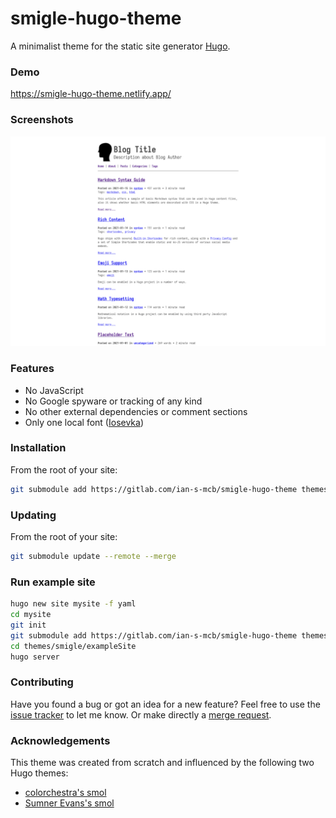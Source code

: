 # smigle-hugo-theme

A minimalist theme for the static site generator [Hugo][hugo].

### Demo

https://smigle-hugo-theme.netlify.app/

### Screenshots

![smigle screenshot-1][screenshot-1]

### Features
- No JavaScript
- No Google spyware or tracking of any kind
- No other external dependencies or comment sections
- Only one local font ([Iosevka][font])

### Installation

From the root of your site:
```bash
git submodule add https://gitlab.com/ian-s-mcb/smigle-hugo-theme themes/smigle
```

### Updating

From the root of your site:
```bash
git submodule update --remote --merge
```

### Run example site

```bash
hugo new site mysite -f yaml
cd mysite
git init
git submodule add https://gitlab.com/ian-s-mcb/smigle-hugo-theme themes/smigle
cd themes/smigle/exampleSite
hugo server
```

### Contributing
Have you found a bug or got an idea for a new feature? Feel free to use
the [issue tracker][issue-tracker] to let me know. Or make directly a
[merge request][merge-request].

### Acknowledgements

This theme was created from scratch and influenced by the following two
Hugo themes:

- [colorchestra's smol][smol-colorchestra]
- [Sumner Evans's smol][smol-sumner]

[hugo]: https://gohugo.io/
[screenshot-1]: /images/screenshot.png
[font]: https://github.com/be5invis/iosevka
[issue-tracker]: https://gitlab.com/ian-s-mcb/smigle-hugo-theme/-/issues
[merge-request]: https://gitlab.com/ian-s-mcb/smigle-hugo-theme/-/merge_requests
[smol-sumner]: https://github.com/sumnerevans/smol
[smol-colorchestra]: https://github.com/colorchestra/smol

